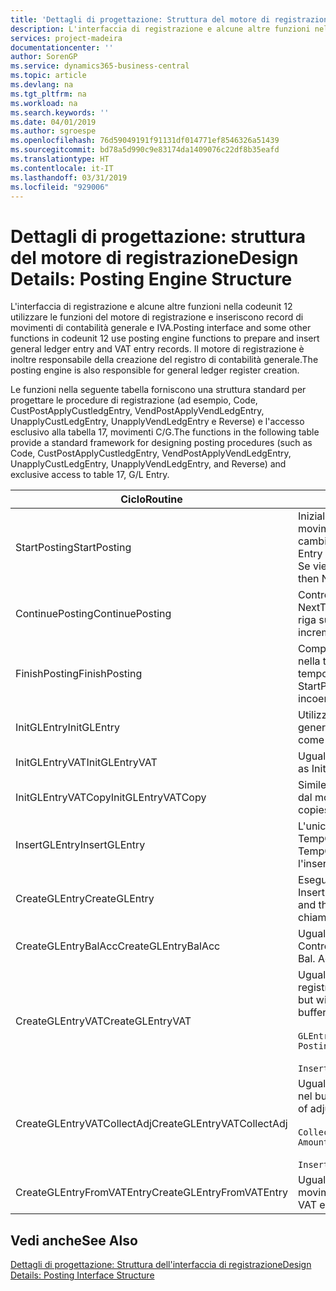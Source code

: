 ```yaml
---
title: 'Dettagli di progettazione: Struttura del motore di registrazione | Microsoft Docs'
description: L'interfaccia di registrazione e alcune altre funzioni nella codeunit 12 utilizzare le funzioni del motore di registrazione e inseriscono record di movimenti di contabilità generale e IVA. Il motore di registrazione è inoltre responsabile della creazione del registro di contabilità generale.
services: project-madeira
documentationcenter: ''
author: SorenGP
ms.service: dynamics365-business-central
ms.topic: article
ms.devlang: na
ms.tgt_pltfrm: na
ms.workload: na
ms.search.keywords: ''
ms.date: 04/01/2019
ms.author: sgroespe
ms.openlocfilehash: 76d59049191f91131df014771ef8546326a51439
ms.sourcegitcommit: bd78a5d990c9e83174da1409076c22df8b35eafd
ms.translationtype: HT
ms.contentlocale: it-IT
ms.lasthandoff: 03/31/2019
ms.locfileid: "929006"
---
```

# <a name="design-details-posting-engine-structure"></a><span data-ttu-id="8dd03-104">Dettagli di progettazione: struttura del motore di registrazione</span><span class="sxs-lookup"><span data-stu-id="8dd03-104">Design Details: Posting Engine Structure</span></span>
<span data-ttu-id="8dd03-105">L'interfaccia di registrazione e alcune altre funzioni nella codeunit 12 utilizzare le funzioni del motore di registrazione e inseriscono record di movimenti di contabilità generale e IVA.</span><span class="sxs-lookup"><span data-stu-id="8dd03-105">Posting interface and some other functions in codeunit 12 use posting engine functions to prepare and insert general ledger entry and VAT entry records.</span></span> <span data-ttu-id="8dd03-106">Il motore di registrazione è inoltre responsabile della creazione del registro di contabilità generale.</span><span class="sxs-lookup"><span data-stu-id="8dd03-106">The posting engine is also responsible for general ledger register creation.</span></span>  
  
 <span data-ttu-id="8dd03-107">Le funzioni nella seguente tabella forniscono una struttura standard per progettare le procedure di registrazione (ad esempio, Code, CustPostApplyCustledgEntry, VendPostApplyVendLedgEntry, UnapplyCustLedgEntry, UnapplyVendLedgEntry e Reverse) e l'accesso esclusivo alla tabella 17, movimenti C/G.</span><span class="sxs-lookup"><span data-stu-id="8dd03-107">The functions in the following table provide a standard framework for designing posting procedures (such as Code, CustPostApplyCustledgEntry, VendPostApplyVendLedgEntry, UnapplyCustLedgEntry, UnapplyVendLedgEntry, and Reverse) and exclusive access to table 17, G/L Entry.</span></span>  
  
|<span data-ttu-id="8dd03-108">Ciclo</span><span class="sxs-lookup"><span data-stu-id="8dd03-108">Routine</span></span>|<span data-ttu-id="8dd03-109">Description</span><span class="sxs-lookup"><span data-stu-id="8dd03-109">Description</span></span>|  
|-------------|---------------------------------------|  
|<span data-ttu-id="8dd03-110">StartPosting</span><span class="sxs-lookup"><span data-stu-id="8dd03-110">StartPosting</span></span>|<span data-ttu-id="8dd03-111">Inizializza il buffer di registrazione TempGLEntryBuf, blocca le tabelle dei movimenti IVA e C/G e inizializza il periodo contabile, il registro C/G e il tasso di cambio.</span><span class="sxs-lookup"><span data-stu-id="8dd03-111">Initializes posting buffer TempGLEntryBuf, locks G/L Entry and VAT Entry tables, and initializes Accounting Period, G/L Register, and Exchange Rate.</span></span> <span data-ttu-id="8dd03-112">Se viene chiamato una sola volta, NextEntryNo è 0.</span><span class="sxs-lookup"><span data-stu-id="8dd03-112">Should be called only once, then NextEntryNo is 0.</span></span>|  
|<span data-ttu-id="8dd03-113">ContinuePosting</span><span class="sxs-lookup"><span data-stu-id="8dd03-113">ContinuePosting</span></span>|<span data-ttu-id="8dd03-114">Controlla e registra l''IVA ad esigibilità differita dell'incremento NextTransactionNo della transazione precedente e prepara la registrazione della riga successiva.</span><span class="sxs-lookup"><span data-stu-id="8dd03-114">Checks and posts unrealized VAT for previous transaction increment NextTransactionNo and prepares post of next line.</span></span>|  
|<span data-ttu-id="8dd03-115">FinishPosting</span><span class="sxs-lookup"><span data-stu-id="8dd03-115">FinishPosting</span></span>|<span data-ttu-id="8dd03-116">Completa la registrazione inserendo i movimenti di C/G dal buffer temporaneo nella tabella di database.</span><span class="sxs-lookup"><span data-stu-id="8dd03-116">Completes posting by inserting G/L entries from temporary buffer into database table.</span></span> <span data-ttu-id="8dd03-117">Utilizzato sempre insieme a StartPosting.</span><span class="sxs-lookup"><span data-stu-id="8dd03-117">Always used together with StartPosting.</span></span> <span data-ttu-id="8dd03-118">Verifica la presenza di incoerenze.</span><span class="sxs-lookup"><span data-stu-id="8dd03-118">Checks for inconsistencies.</span></span>|  
|<span data-ttu-id="8dd03-119">InitGLEntry</span><span class="sxs-lookup"><span data-stu-id="8dd03-119">InitGLEntry</span></span>|<span data-ttu-id="8dd03-120">Utilizzato per inizializzare nuovo movimento C/G per riga di registrazioni generali.</span><span class="sxs-lookup"><span data-stu-id="8dd03-120">Used to initialize new G/L entry for Gen. Jnl Line.</span></span> <span data-ttu-id="8dd03-121">Restituisce GLEntry come parametro.</span><span class="sxs-lookup"><span data-stu-id="8dd03-121">Returns GLEntry as parameter.</span></span>|  
|<span data-ttu-id="8dd03-122">InitGLEntryVAT</span><span class="sxs-lookup"><span data-stu-id="8dd03-122">InitGLEntryVAT</span></span>|<span data-ttu-id="8dd03-123">Uguale a InitGLEntry, ma assegna anche contropartita e SummarizeVAT.</span><span class="sxs-lookup"><span data-stu-id="8dd03-123">Same as InitGLEntry, but also assigns Bal. Account No. and SummarizeVAT.</span></span>|  
|<span data-ttu-id="8dd03-124">InitGLEntryVATCopy</span><span class="sxs-lookup"><span data-stu-id="8dd03-124">InitGLEntryVATCopy</span></span>|<span data-ttu-id="8dd03-125">Simile a InitGLEntryVAT, ma copia anche i dati delle categorie di registrazione dal movimento IVA prima di SummarizeVAT.</span><span class="sxs-lookup"><span data-stu-id="8dd03-125">Similar to InitGLEntryVAT, but also copies posting groups data from VAT Entry before SummarizeVAT.</span></span>|  
|<span data-ttu-id="8dd03-126">InsertGLEntry</span><span class="sxs-lookup"><span data-stu-id="8dd03-126">InsertGLEntry</span></span>|<span data-ttu-id="8dd03-127">L'unica funzione che inserisce movimenti C/G nella tabella globale di TempGLEntryBuf.</span><span class="sxs-lookup"><span data-stu-id="8dd03-127">The only function that inserts G/L entry into global TempGLEntryBuf table.</span></span> <span data-ttu-id="8dd03-128">Utilizzare sempre questa funzione per l'inserimento.</span><span class="sxs-lookup"><span data-stu-id="8dd03-128">Always use this function for insert.</span></span>|  
|<span data-ttu-id="8dd03-129">CreateGLEntry</span><span class="sxs-lookup"><span data-stu-id="8dd03-129">CreateGLEntry</span></span>|<span data-ttu-id="8dd03-130">Esegue un InitGLEntry, assegna Importo in valuta addiz. ed esegue InsertGLEntry.</span><span class="sxs-lookup"><span data-stu-id="8dd03-130">Performs an InitGLEntry, assigns Additional Currency Amount, and then performs InsertGLEntry.</span></span> <span data-ttu-id="8dd03-131">Sostituisce molte righe di codice a una singola chiamata di funzione.</span><span class="sxs-lookup"><span data-stu-id="8dd03-131">Replaces several lines of code with a single function call.</span></span>|  
|<span data-ttu-id="8dd03-132">CreateGLEntryBalAcc</span><span class="sxs-lookup"><span data-stu-id="8dd03-132">CreateGLEntryBalAcc</span></span>|<span data-ttu-id="8dd03-133">Uguale a CreateGLEntry, ma assegna anche Tipo contropartita e Contropartita.</span><span class="sxs-lookup"><span data-stu-id="8dd03-133">Same as CreateGLEntry, but also assigns Bal. Account Type and Bal. Account No.</span></span>|  
|<span data-ttu-id="8dd03-134">CreateGLEntryVAT</span><span class="sxs-lookup"><span data-stu-id="8dd03-134">CreateGLEntryVAT</span></span>|<span data-ttu-id="8dd03-135">Uguale a CreateGLEntry, ma con elaborazione addizionale delle categorie di registrazione e salvataggio nel buffer temporaneo IVA:</span><span class="sxs-lookup"><span data-stu-id="8dd03-135">Same as CreateGLEntry, but with additional processing for posting groups and saving to temporary VAT buffer:</span></span><br /><br /> `GLEntry.CopyPostingGroupsFromDtldCVBuf(DtldCVLedgEntryBuf,GenJnlLine."Gen. Posting Type");`<br /><br /> `InsertVATEntriesFromTemp(DtldCVLedgEntryBuf,GLEntry);`|  
|<span data-ttu-id="8dd03-136">CreateGLEntryVATCollectAdj</span><span class="sxs-lookup"><span data-stu-id="8dd03-136">CreateGLEntryVATCollectAdj</span></span>|<span data-ttu-id="8dd03-137">Uguale a CreateGLEntry, ma con raccolta addizionale di rettifiche e salvataggio nel buffer temporaneo IVA:</span><span class="sxs-lookup"><span data-stu-id="8dd03-137">Same as CreateGLEntry, but with additional collection of adjustments and saving to temporary VAT buffer:</span></span><br /><br /> `CollectAdjustment(AdjAmount,GLEntry.Amount,GLEntry."Additional-Currency Amount",OriginalDateSet);`<br /><br /> `InsertVATEntriesFromTemp(DtldCVLedgEntryBuf,GLEntry);`|  
|<span data-ttu-id="8dd03-138">CreateGLEntryFromVATEntry</span><span class="sxs-lookup"><span data-stu-id="8dd03-138">CreateGLEntryFromVATEntry</span></span>|<span data-ttu-id="8dd03-139">Uguale a CreateGLEntry, ma copia anche le categorie di registrazione dal movimento IVA.</span><span class="sxs-lookup"><span data-stu-id="8dd03-139">Same as CreateGLEntry, but also copies posting groups from VAT entry.</span></span>|  
  
## <a name="see-also"></a><span data-ttu-id="8dd03-140">Vedi anche</span><span class="sxs-lookup"><span data-stu-id="8dd03-140">See Also</span></span>  
 [<span data-ttu-id="8dd03-141">Dettagli di progettazione: Struttura dell'interfaccia di registrazione</span><span class="sxs-lookup"><span data-stu-id="8dd03-141">Design Details: Posting Interface Structure</span></span>](design-details-posting-interface-structure.md)